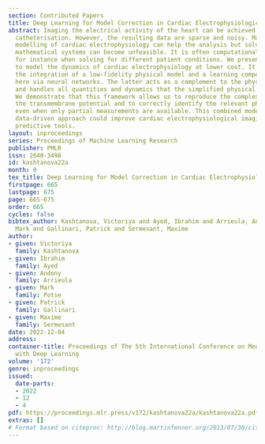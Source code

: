 ```yaml
---
section: Contributed Papers
title: Deep Learning for Model Correction in Cardiac Electrophysiological Imaging
abstract: Imaging the electrical activity of the heart can be achieved with invasive
  catheterisation. However, the resulting data are sparse and noisy. Mathematical
  modelling of cardiac electrophysiology can help the analysis but solving the associated
  mathematical systems can become unfeasible. It is often computationally demanding,
  for instance when solving for different patient conditions. We present a new framework
  to model the dynamics of cardiac electrophysiology at lower cost. It is based on
  the integration of a low-fidelity physical model and a learning component implemented
  here via neural networks. The latter acts as a complement to the physical part,
  and handles all quantities and dynamics that the simplified physical model neglects.
  We demonstrate that this framework allows us to reproduce the complex dynamics of
  the transmembrane potential and to correctly identify the relevant physical parameters,
  even when only partial measurements are available. This combined model-based and
  data-driven approach could improve cardiac electrophysiological imaging and provide
  predictive tools.
layout: inproceedings
series: Proceedings of Machine Learning Research
publisher: PMLR
issn: 2640-3498
id: kashtanova22a
month: 0
tex_title: Deep Learning for Model Correction in Cardiac Electrophysiological Imaging
firstpage: 665
lastpage: 675
page: 665-675
order: 665
cycles: false
bibtex_author: Kashtanova, Victoriya and Ayed, Ibrahim and Arrieula, Andony and Potse,
  Mark and Gallinari, Patrick and Sermesant, Maxime
author:
- given: Victoriya
  family: Kashtanova
- given: Ibrahim
  family: Ayed
- given: Andony
  family: Arrieula
- given: Mark
  family: Potse
- given: Patrick
  family: Gallinari
- given: Maxime
  family: Sermesant
date: 2022-12-04
address:
container-title: Proceedings of The 5th International Conference on Medical Imaging
  with Deep Learning
volume: '172'
genre: inproceedings
issued:
  date-parts:
  - 2022
  - 12
  - 4
pdf: https://proceedings.mlr.press/v172/kashtanova22a/kashtanova22a.pdf
extras: []
# Format based on citeproc: http://blog.martinfenner.org/2013/07/30/citeproc-yaml-for-bibliographies/
---
```

